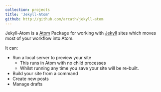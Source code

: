 ```yaml
---
collection: projects
title: 'Jekyll-Atom'
github: http://github.com/arcath/jekyll-atom
---
```


Jekyll-Atom is a [Atom] Package for working with [Jekyll] sites which moves most of your workflow into Atom.

It can:

  - Run a local server to preview your site
    - This runs in Atom with no child processes
    - Whilst running any time you save your site will be re-built.
  - Build your site from a command
  - Create new posts
  - Manage drafts

[Atom]: http://atom.io
[Jekyll]: http://jekyllrb.com
